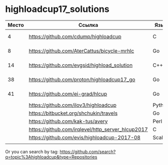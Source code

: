 # highloadcup17_solutions

| Место  | Ссылка | Язык | Штраф | Имя |
| ------------- | ------------- | ------------- | ------------- | ------------- |
| 4 | https://github.com/cdump/highloadcup | С | 143.62501 | Максим Андреев |
| 8 | https://github.com/AterCattus/bicycle-mrhlc | Go | 189.50301 | Алексей Акулович |
| 14 | https://github.com/evgsid/highload_solution | C++ | 197.54879 | Евгений Сидоренко |
| 38 | https://github.com/proton/highloadcup17_go | Go | 234.53744 | Peter Savichev |
| 41 | https://github.com/ei-grad/hlcup | Go | 241.77205 | Andrew Grigorev |
|  | https://github.com/ilov3/highloadcup | Python |  |  |
|  | https://bitbucket.org/shchukin/travels | Go |  |  |
|  | https://github.com/kak-tus/avery | Perl |  |  |
|  | https://github.com/irqlevel/http_server_hlcup2017 | C |  |  |
|  | https://github.com/evis/highloadcup-2017-08 | Scala |  |  |
|  |  |  |  |  |

Or you can search by tag: https://github.com/search?q=topic%3Ahighloadcup&type=Repositories
